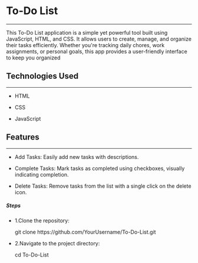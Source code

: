 <h1>To-Do List</h1>
<hr><p>This To-Do List application is a simple yet powerful tool built using JavaScript, HTML, and CSS. It allows users to create, manage, and organize their tasks efficiently. Whether you're tracking daily chores, work assignments, or personal goals, this app provides a user-friendly interface to keep you organized</p><h2>Technologies Used</h2>
<hr><ul>
<li>HTML</li>
</ul><ul>
<li>CSS</li>
</ul><ul>
<li>JavaScript</li>
</ul><h2>Features</h2>
<hr><ul>
<li>Add Tasks: Easily add new tasks with descriptions.</li>
</ul><ul>
<li>Complete Tasks: Mark tasks as completed using checkboxes, visually indicating completion.</li>
</ul><ul>
<li>Delete Tasks: Remove tasks from the list with a single click on the delete icon.</li>
</ul><h5>Steps</h5><ul>
<li>1.Clone the repository:</li>
</ul><ul>
git clone https://github.com/YourUsername/To-Do-List.git
</ul><ul>
<li>2.Navigate to the project directory:</li>
</ul><ul>
cd To-Do-List
</ul>
